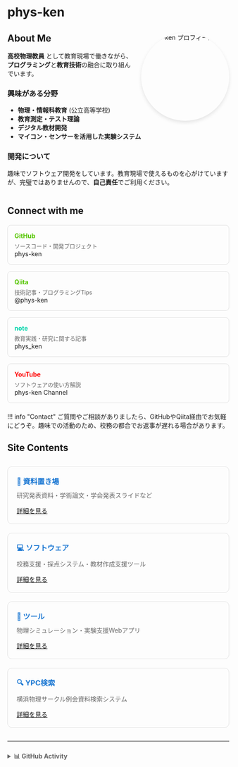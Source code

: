 # phys-ken

<div class="profile-section" markdown="1">
<img src="https://avatars.githubusercontent.com/u/62343651?s=400&u=66fa1053ffb4b798bd22bc86d1a06210b68e5d7c&v=4" 
     alt="phys-ken プロフィール画像" 
     style="width: 200px; height: 200px; border-radius: 50%; float: right; margin: 0 0 20px 20px; box-shadow: 0 4px 8px rgba(0,0,0,0.1);" />

## About Me

**高校物理教員** として教育現場で働きながら、**プログラミング**と**教育技術**の融合に取り組んでいます。

### 興味がある分野
- **物理・情報科教育** (公立高等学校)
- **教育測定・テスト理論**
- **デジタル教材開発**
- **マイコン・センサーを活用した実験システム**

### 開発について
趣味でソフトウェア開発をしています。教育現場で使えるものを心がけていますが、完璧ではありませんので、**自己責任**でご利用ください。

</div>

<div style="clear: both;"></div>

## Connect with me

<div class="social-links" style="display: grid; grid-template-columns: repeat(auto-fit, minmax(250px, 1fr)); gap: 15px; margin: 20px 0;">

<div class="social-card" style="padding: 15px; border: 1px solid #e0e0e0; border-radius: 8px; transition: all 0.3s ease;">
<h4 style="margin: 0 0 5px 0; color: #55c500;"><i class="fab fa-github"></i> GitHub</h4>
<p style="margin: 0; font-size: 0.9em; color: #666;">ソースコード・開発プロジェクト</p>
<a href="https://github.com/phys-ken" target="_blank" style="text-decoration: none;">phys-ken</a>
</div>

<div class="social-card" style="padding: 15px; border: 1px solid #e0e0e0; border-radius: 8px; transition: all 0.3s ease;">
<h4 style="margin: 0 0 5px 0; color: #55c500;"><i class="fab fa-qiita"></i> Qiita</h4>
<p style="margin: 0; font-size: 0.9em; color: #666;">技術記事・プログラミングTips</p>
<a href="https://qiita.com/phys-ken" target="_blank" style="text-decoration: none;">@phys-ken</a>
</div>

<div class="social-card" style="padding: 15px; border: 1px solid #e0e0e0; border-radius: 8px; transition: all 0.3s ease;">
<h4 style="margin: 0 0 5px 0; color: #00d4aa;"><i class="fas fa-sticky-note"></i> note</h4>
<p style="margin: 0; font-size: 0.9em; color: #666;">教育実践・研究に関する記事</p>
<a href="https://note.com/phys_ken" target="_blank" style="text-decoration: none;">phys_ken</a>
</div>

<div class="social-card" style="padding: 15px; border: 1px solid #e0e0e0; border-radius: 8px; transition: all 0.3s ease;">
<h4 style="margin: 0 0 5px 0; color: #ff0000;"><i class="fab fa-youtube"></i> YouTube</h4>
<p style="margin: 0; font-size: 0.9em; color: #666;">ソフトウェアの使い方解説</p>
<a href="https://www.youtube.com/channel/UCZ_2UC-s5Sv4bCqh2EKjNmw" target="_blank" style="text-decoration: none;">phys-ken Channel</a>
</div>

</div>

!!! info "Contact"
    ご質問やご相談がありましたら、GitHubやQiita経由でお気軽にどうぞ。趣味での活動のため、校務の都合でお返事が遅れる場合があります。

## Site Contents

<div class="content-grid" style="display: grid; grid-template-columns: repeat(auto-fit, minmax(280px, 1fr)); gap: 20px; margin: 30px 0;">

<div class="content-card" style="padding: 20px; border: 1px solid #e0e0e0; border-radius: 10px;">
<h3 style="margin: 0 0 10px 0; color: #1976d2;">📄 資料置き場</h3>
<p style="margin: 0 0 15px 0; color: #666;">研究発表資料・学術論文・学会発表スライドなど</p>
<a href="papers/" class="md-button">詳細を見る</a>
</div>

<div class="content-card" style="padding: 20px; border: 1px solid #e0e0e0; border-radius: 10px;">
<h3 style="margin: 0 0 10px 0; color: #1976d2;">💻 ソフトウェア</h3>
<p style="margin: 0 0 15px 0; color: #666;">校務支援・採点システム・教材作成支援ツール</p>
<a href="softwares/" class="md-button">詳細を見る</a>
</div>

<div class="content-card" style="padding: 20px; border: 1px solid #e0e0e0; border-radius: 10px;">
<h3 style="margin: 0 0 10px 0; color: #1976d2;">🔧 ツール</h3>
<p style="margin: 0 0 15px 0; color: #666;">物理シミュレーション・実験支援Webアプリ</p>
<a href="tools/" class="md-button">詳細を見る</a>
</div>

<div class="content-card" style="padding: 20px; border: 1px solid #e0e0e0; border-radius: 10px;">
<h3 style="margin: 0 0 10px 0; color: #1976d2;">🔍 YPC検索</h3>
<p style="margin: 0 0 15px 0; color: #666;">横浜物理サークル例会資料検索システム</p>
<a href="ypc_search/" class="md-button">詳細を見る</a>
</div>

</div>

---

<details>
<summary style="cursor: pointer; font-weight: bold; font-size: 1.0em; color: #666; padding: 10px 0;">📊 GitHub Activity</summary>

<div style="margin: 20px 0;">
<p align="center">
<img src="https://raw.githubusercontent.com/phys-ken/phys-ken/main/profile-summary-card-output/solarized/0-profile-details.svg" alt="GitHub Activity" style="max-width: 100%;">
</p>

<div style="display: grid; grid-template-columns: repeat(auto-fit, minmax(300px, 1fr)); gap: 15px; margin-top: 15px;">
<img src="https://raw.githubusercontent.com/phys-ken/phys-ken/main/profile-summary-card-output/solarized/2-most-commit-language.svg" alt="Most Commit Languages" style="max-width: 100%;">
<img src="https://raw.githubusercontent.com/phys-ken/phys-ken/main/profile-summary-card-output/solarized/3-stats.svg" alt="GitHub Stats" style="max-width: 100%;">
</div>
</div>

</details>
